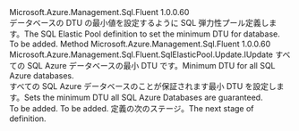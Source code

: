 <Type Name="IWithDatabaseDtuMin" FullName="Microsoft.Azure.Management.Sql.Fluent.SqlElasticPool.Update.IWithDatabaseDtuMin">
  <TypeSignature Language="C#" Value="public interface IWithDatabaseDtuMin" />
  <TypeSignature Language="ILAsm" Value=".class public interface auto ansi abstract IWithDatabaseDtuMin" />
  <TypeSignature Language="DocId" Value="T:Microsoft.Azure.Management.Sql.Fluent.SqlElasticPool.Update.IWithDatabaseDtuMin" />
  <TypeSignature Language="VB.NET" Value="Public Interface IWithDatabaseDtuMin" />
  <TypeSignature Language="F#" Value="type IWithDatabaseDtuMin = interface" />
  <AssemblyInfo>
    <AssemblyName>Microsoft.Azure.Management.Sql.Fluent</AssemblyName>
    <AssemblyVersion>1.0.0.60</AssemblyVersion>
  </AssemblyInfo>
  <Interfaces />
  <Docs>
    <summary>
            <span data-ttu-id="823eb-101">データベースの DTU の最小値を設定するように SQL 弾力性プール定義します。</span><span class="sxs-lookup"><span data-stu-id="823eb-101">The SQL Elastic Pool definition to set the minimum DTU for database.</span></span>
            </summary>
    <remarks>To be added.</remarks>
  </Docs>
  <Members>
    <Member MemberName="WithDatabaseDtuMin">
      <MemberSignature Language="C#" Value="public Microsoft.Azure.Management.Sql.Fluent.SqlElasticPool.Update.IUpdate WithDatabaseDtuMin (int databaseDtuMin);" />
      <MemberSignature Language="ILAsm" Value=".method public hidebysig newslot virtual instance class Microsoft.Azure.Management.Sql.Fluent.SqlElasticPool.Update.IUpdate WithDatabaseDtuMin(int32 databaseDtuMin) cil managed" />
      <MemberSignature Language="DocId" Value="M:Microsoft.Azure.Management.Sql.Fluent.SqlElasticPool.Update.IWithDatabaseDtuMin.WithDatabaseDtuMin(System.Int32)" />
      <MemberSignature Language="VB.NET" Value="Public Function WithDatabaseDtuMin (databaseDtuMin As Integer) As IUpdate" />
      <MemberSignature Language="F#" Value="abstract member WithDatabaseDtuMin : int -&gt; Microsoft.Azure.Management.Sql.Fluent.SqlElasticPool.Update.IUpdate" Usage="iWithDatabaseDtuMin.WithDatabaseDtuMin databaseDtuMin" />
      <MemberType>Method</MemberType>
      <AssemblyInfo>
        <AssemblyName>Microsoft.Azure.Management.Sql.Fluent</AssemblyName>
        <AssemblyVersion>1.0.0.60</AssemblyVersion>
      </AssemblyInfo>
      <ReturnValue>
        <ReturnType>Microsoft.Azure.Management.Sql.Fluent.SqlElasticPool.Update.IUpdate</ReturnType>
      </ReturnValue>
      <Parameters>
        <Parameter Name="databaseDtuMin" Type="System.Int32" />
      </Parameters>
      <Docs>
        <param name="databaseDtuMin"><span data-ttu-id="823eb-102">すべての SQL Azure データベースの最小 DTU です。</span><span class="sxs-lookup"><span data-stu-id="823eb-102">Minimum DTU for all SQL Azure databases.</span></span></param>
        <summary>
            <span data-ttu-id="823eb-103">すべての SQL Azure データベースのことが保証されます最小 DTU を設定します。</span><span class="sxs-lookup"><span data-stu-id="823eb-103">Sets the minimum DTU all SQL Azure Databases are guaranteed.</span></span>
            </summary>
        <returns>To be added.</returns>
        <remarks>To be added.</remarks>
        <return><span data-ttu-id="823eb-104">定義の次のステージ。</span><span class="sxs-lookup"><span data-stu-id="823eb-104">The next stage of definition.</span></span></return>
      </Docs>
    </Member>
  </Members>
</Type>